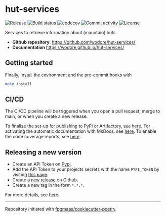 # hut-services

[![Release](https://img.shields.io/github/v/release/wodore/hut-services)](https://img.shields.io/github/v/release/wodore/hut-services)
[![Build status](https://img.shields.io/github/actions/workflow/status/wodore/hut-services/main.yml?branch=main)](https://github.com/wodore/hut-services/actions/workflows/main.yml?query=branch%3Amain)
[![codecov](https://codecov.io/gh/wodore/hut-services/branch/main/graph/badge.svg)](https://codecov.io/gh/wodore/hut-services)
[![Commit activity](https://img.shields.io/github/commit-activity/m/wodore/hut-services)](https://img.shields.io/github/commit-activity/m/wodore/hut-services)
[![License](https://img.shields.io/github/license/wodore/hut-services)](https://img.shields.io/github/license/wodore/hut-services)

Services to retrieve information about (mountain) huts.

- **Github repository**: <https://github.com/wodore/hut-services/>
- **Documentation** <https://wodore.github.io/hut-services/>

## Getting started

Finally, install the environment and the pre-commit hooks with

```bash
make install
```

## CI/CD

The CI/CD pipeline will be triggered when you open a pull request, merge to main, or when you create a new release.

To finalize the set-up for publishing to PyPi or Artifactory, see [here](https://fpgmaas.github.io/cookiecutter-poetry/features/publishing/#set-up-for-pypi).
For activating the automatic documentation with MkDocs, see [here](https://fpgmaas.github.io/cookiecutter-poetry/features/mkdocs/#enabling-the-documentation-on-github).
To enable the code coverage reports, see [here](https://fpgmaas.github.io/cookiecutter-poetry/features/codecov/).

## Releasing a new version

- Create an API Token on [Pypi](https://pypi.org/).
- Add the API Token to your projects secrets with the name `PYPI_TOKEN` by visiting [this page](https://github.com/wodore/hut-services/settings/secrets/actions/new).
- Create a [new release](https://github.com/wodore/hut-services/releases/new) on Github.
- Create a new tag in the form `*.*.*`.

For more details, see [here](https://fpgmaas.github.io/cookiecutter-poetry/features/cicd/#how-to-trigger-a-release).

---

Repository initiated with [fpgmaas/cookiecutter-poetry](https://github.com/fpgmaas/cookiecutter-poetry).

